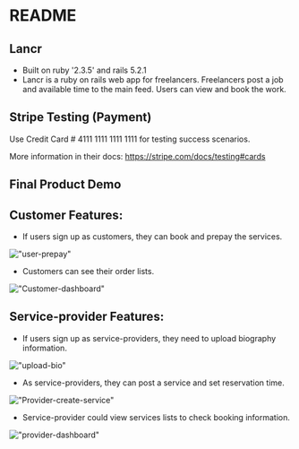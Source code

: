 # README

## Lancr
* Built on ruby '2.3.5' and rails  5.2.1
* Lancr is a ruby on rails web app for freelancers. Freelancers post a job and available time to the main feed. Users can view and book the work.

## Stripe Testing (Payment)

Use Credit Card # 4111 1111 1111 1111 for testing success scenarios.

More information in their docs: <https://stripe.com/docs/testing#cards>


## Final Product Demo

## Customer Features:

* If users sign up as customers, they can book and prepay the services.

!["user-prepay"](https://github.com/neenus/Lancr/blob/master/doc/User-prepay.gif)

* Customers can see their order lists.

!["Customer-dashboard"](https://github.com/neenus/Lancr/blob/master/doc/customer-dashboard.gif)

## Service-provider Features:

* If users sign up as service-providers, they need to upload biography information.

!["upload-bio"](https://github.com/neenus/Lancr/blob/master/doc/upload-bio.gif)

* As service-providers, they can post a service and set reservation time.

!["Provider-create-service"](https://github.com/neenus/Lancr/blob/master/doc/Provider-create-service.gif)

* Service-provider could view services lists to check booking information.

!["provider-dashboard"](https://github.com/neenus/Lancr/blob/master/doc/provider-dashboard.gif)
